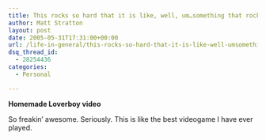 ```yaml
---
title: This rocks so hard that it is like, well, um…something that rocks a lot
author: Matt Stratton
layout: post
date: 2005-05-31T17:31:00+00:00
url: /life-in-general/this-rocks-so-hard-that-it-is-like-well-umsomething-that-rocks-a-lot
dsq_thread_id:
  - 28254436
categories:
  - Personal

---
```


 

**Homemade Loverboy video**

</a>
  
So freakin&#8217; awesome. Seriously. This is like the best videogame I have ever played.